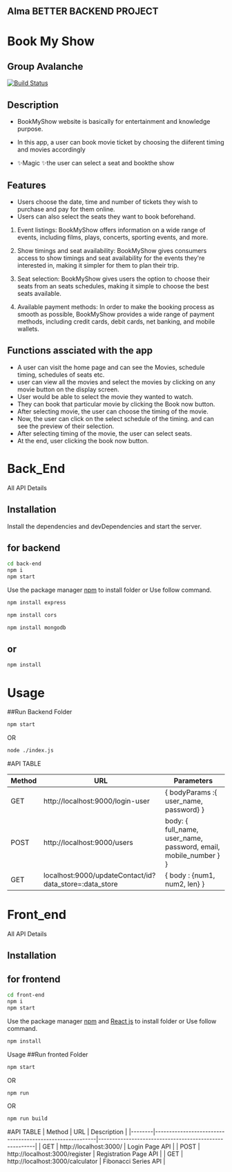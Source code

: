 ## Alma BETTER  BACKEND PROJECT

# Book My Show
## Group Avalanche



[![Build Status](https://travis-ci.org/joemccann/dillinger.svg?branch=master)](https://travis-ci.org/joemccann/dillinger)


## Description

- BookMyShow website is basically for entertainment and knowledge purpose. 
- In this app, a user can book movie ticket by choosing the diiferent timing and movies accordingly

- ✨Magic ✨the user can select a seat  and  bookthe  show

## Features
- Users choose the date, time and number of tickets they wish to purchase and pay for them online.
- Users can also select the seats they want to book beforehand.

1. Event listings: BookMyShow offers information on a wide range of events, including films, plays, concerts, sporting events, and more.

2. Show timings and seat availability: BookMyShow gives consumers access to show timings and seat availability for the events they're interested in, making it simpler for them to plan their trip.

3. Seat selection: BookMyShow gives users the option to choose their seats from an seats schedules, making it simple to choose the best seats available.

4. Available payment methods: In order to make the booking process as smooth as possible, BookMyShow provides a wide range of payment methods, including credit cards, debit cards, net banking, and mobile wallets.


## Functions assciated with the app
- A user can visit the home page and can see the Movies, schedule timing, schedules of seats etc.
- user can view all the movies and select the movies by clicking on any movie  button on the display screen. 
- User would be able to select the movie they wanted to watch.
- They  can book that particular movie by clicking the Book now button.
- After selecting movie, the user can choose the timing of the movie.
- Now, the user can click on the select schedule of the timing. and can see the preview of their selection. 
- After selecting timing of the movie, the user can select seats.
- At the end, user clicking the book now button. 


# Back_End
All API Details

## Installation
Install the dependencies and devDependencies and start the server.


## for backend
```sh
cd back-end
npm i
npm start
```

Use the package manager [npm](https://www.npmjs.com/) to install folder or Use follow command.

```bash
npm install express
```
```bash
npm install cors
```
```bash
npm install mongodb
```
## or
```bash
npm install
```
# Usage
##Run Backend Folder

```bash
npm start
```
OR
```bash
node ./index.js
```
#API TABLE
                            
| Method | URL                                                     | Parameters                                            |
|--------|---------------------------------------------------------|-------------------------------------------------------|
| GET    | http://localhost:9000/login-user    | { bodyParams :{ user_name, password} } |
| POST   | http://localhost:9000/users                          | body: { full_name, user_name, password, email, mobile_number } }                                                  |
| GET  | localhost:9000/updateContact/id?data_store=:data_store  | { body : {num1, num2, len} } |


# Front_end
All API Details

## Installation
## for frontend
```sh
cd front-end
npm i 
npm start
```

Use the package manager [npm](https://www.npmjs.com/) and [React js](https://reactjs.org/) to install folder or Use follow command.


```bash
npm install
```
Usage
##Run fronted Folder

```bash
npm start
```
OR
```bash
npm run
```
OR
```bash
npm run build
```
#API TABLE
| Method | URL                                                     | Description                                           |
|--------|---------------------------------------------------------|-------------------------------------------------------|
| GET    |  http://localhost:3000/  | Login Page API |
| POST   | http://localhost:3000/register                         |   Registration Page API                                           |
| GET  | http://localhost:3000/calculator  | Fibonacci Series API |
